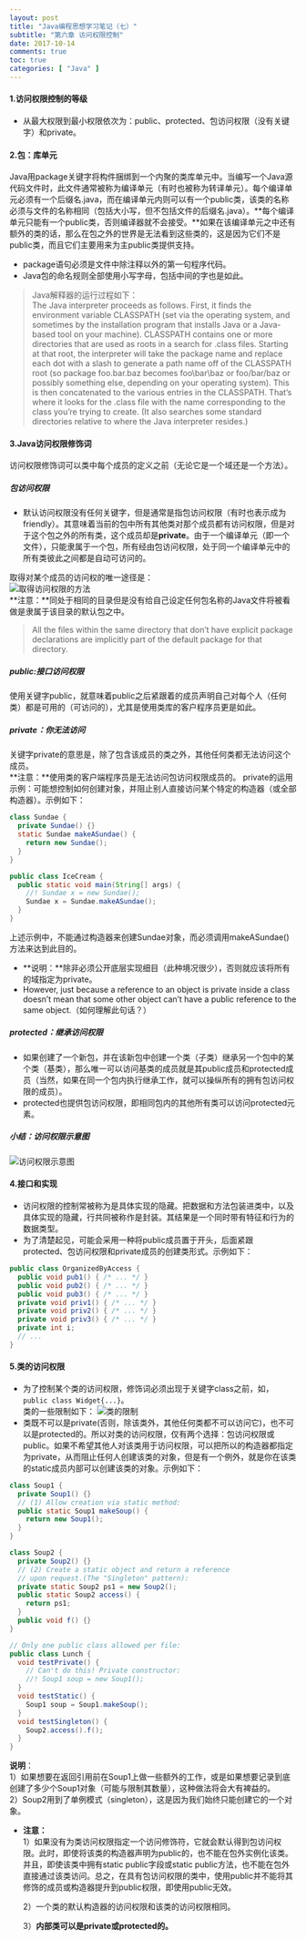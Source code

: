 ```yaml
---
layout: post
title: "Java编程思想学习笔记（七）"
subtitle: "第六章 访问权限控制"
date: 2017-10-14
comments: true
toc: true
categories: [ "Java" ]
---
```


#### 1.访问权限控制的等级
* 从最大权限到最小权限依次为：public、protected、包访问权限（没有关键字）和private。

#### 2.包：库单元
Java用package关键字将构件捆绑到一个内聚的类库单元中。当编写一个Java源代码文件时，此文件通常被称为编译单元（有时也被称为转译单元）。每个编译单元必须有一个后缀名.java，而在编译单元内则可以有一个public类，该类的名称必须与文件的名称相同（包括大小写，但不包括文件的后缀名.java）。**每个编译单元只能有一个public类，否则编译器就不会接受。**如果在该编译单元之中还有额外的类的话，那么在包之外的世界是无法看到这些类的，这是因为它们不是public类，而且它们主要用来为主public类提供支持。
* package语句必须是文件中除注释以外的第一句程序代码。
* Java包的命名规则全部使用小写字母，包括中间的字也是如此。

>Java解释器的运行过程如下：  
>The Java interpreter proceeds as follows. First, it finds the environment variable CLASSPATH (set via the operating system, and sometimes by the installation program that installs Java or a Java-based tool on your machine). CLASSPATH contains one or more directories that are used as roots in a search for .class files. Starting at that root, the interpreter will take the package name and replace each dot with a slash to generate a path name off of the CLASSPATH root (so package foo.bar.baz becomes foo\bar\baz or foo/bar/baz or possibly something else, depending on your operating system). This is then concatenated to the various entries in the CLASSPATH. That’s where it looks for the .class file with the name corresponding to the class you’re trying to create. (It also searches some standard directories relative to where the Java interpreter resides.)

#### 3.Java访问权限修饰词
访问权限修饰词可以类中每个成员的定义之前（无论它是一个域还是一个方法）。
##### 包访问权限
* 默认访问权限没有任何关键字，但是通常是指包访问权限（有时也表示成为friendly）。其意味着当前的包中所有其他类对那个成员都有访问权限，但是对于这个包之外的所有类，这个成员却是**private**。由于一个编译单元（即一个文件），只能隶属于一个包，所有经由包访问权限，处于同一个编译单元中的所有类彼此之间都是自动可访问的。

取得对某个成员的访问权的唯一途径是：  
![取得访问权限的方法](/images/posts/tij_access00.png)  
**注意：**同处于相同的目录但是没有给自己设定任何包名称的Java文件将被看做是隶属于该目录的默认包之中。
>All the files within the same directory that don’t have explicit package declarations are implicitly part of the default package for
that directory.

##### public:接口访问权限
使用关键字public，就意味着public之后紧跟着的成员声明自己对每个人（任何类）都是可用的（可访问的），尤其是使用类库的客户程序员更是如此。

##### private：你无法访问
关键字private的意思是，除了包含该成员的类之外，其他任何类都无法访问这个成员。  
**注意：**使用类的客户端程序员是无法访问包访问权限成员的。
private的运用示例：可能想控制如何创建对象，并阻止别人直接访问某个特定的构造器（或全部构造器）。示例如下：  
```Java
class Sundae {
  private Sundae() {}
  static Sundae makeASundae() {
    return new Sundae();
  }
}

public class IceCream {
  public static void main(String[] args) {
    //! Sundae x = new Sundae();
    Sundae x = Sundae.makeASundae();
  }
}
```
上述示例中，不能通过构造器来创建Sundae对象，而必须调用makeASundae()方法来达到此目的。  
* **说明：**除非必须公开底层实现细目（此种境况很少），否则就应该将所有的域指定为private。
* However, just because a reference to an object is private inside a class doesn’t mean that some other object can’t have a public reference to the same object.（如何理解此句话？）

##### protected：继承访问权限
* 如果创建了一个新包，并在该新包中创建一个类（子类）继承另一个包中的某个类（基类），那么唯一可以访问基类的成员就是其public成员和protected成员（当然，如果在同一个包内执行继承工作，就可以操纵所有的拥有包访问权限的成员）。
* protected也提供包访问权限，即相同包内的其他所有类可以访问protected元素。

##### 小结：访问权限示意图

![访问权限示意图](/images/posts/tij_access01.png)  

#### 4.接口和实现
* 访问权限的控制常被称为是具体实现的隐藏。把数据和方法包装进类中，以及具体实现的隐藏，行共同被称作是封装。其结果是一个同时带有特征和行为的数据类型。  
* 为了清楚起见，可能会采用一种将public成员置于开头，后面紧跟protected、包访问权限和private成员的创建类形式。示例如下：  
```Java
public class OrganizedByAccess {
  public void pub1() { /* ... */ }
  public void pub2() { /* ... */ }
  public void pub3() { /* ... */ }
  private void priv1() { /* ... */ }
  private void priv2() { /* ... */ }
  private void priv3() { /* ... */ }
  private int i;
  // ...
}
```

#### 5.类的访问权限
* 为了控制某个类的访问权限，修饰词必须出现于关键字class之前，如，`public class Widget{...}`。  
类的一些限制如下：
![类的限制](/images/posts/tij_access02.png)  
* 类既不可以是private(否则，除该类外，其他任何类都不可以访问它)，也不可以是protected的。所以对类的访问权限，仅有两个选择：包访问权限或public。如果不希望其他人对该类用于访问权限，可以把所以的构造器都指定为private，从而阻止任何人创建该类的对象，但是有一个例外，就是你在该类的static成员内部可以创建该类的对象。示例如下：

```Java
class Soup1 {
  private Soup1() {}
  // (1) Allow creation via static method:
  public static Soup1 makeSoup() {
    return new Soup1();
  }
}

class Soup2 {
  private Soup2() {}
  // (2) Create a static object and return a reference
  // upon request.(The "Singleton" pattern):
  private static Soup2 ps1 = new Soup2();
  public static Soup2 access() {
    return ps1;
  }
  public void f() {}
}

// Only one public class allowed per file:
public class Lunch {
  void testPrivate() {
    // Can't do this! Private constructor:
    //! Soup1 soup = new Soup1();
  }
  void testStatic() {
    Soup1 soup = Soup1.makeSoup();
  }
  void testSingleton() {
    Soup2.access().f();
  }
}
```
**说明**：  
1）如果想要在返回引用前在Soup1上做一些额外的工作，或是如果想要记录到底创建了多少个Soup1对象（可能与限制其数量），这种做法将会大有裨益的。  
2）Soup2用到了单例模式（singleton），这是因为我们始终只能创建它的一个对象。  
* **注意：**  
1）如果没有为类访问权限指定一个访问修饰符，它就会默认得到包访问权限。此时，即使将该类的构造器声明为public的，也不能在包外实例化该类。并且，即使该类中拥有static public字段或static public方法，也不能在包外直接通过该类访问。总之，在具有包访问权限的类中，使用public并不能将其修饰的成员或构造器提升到public权限，即使用public无效。  

	2）一个类的默认构造器的访问权限和该类的访问权限相同。  

	3）**内部类可以是private或protected的。**























































